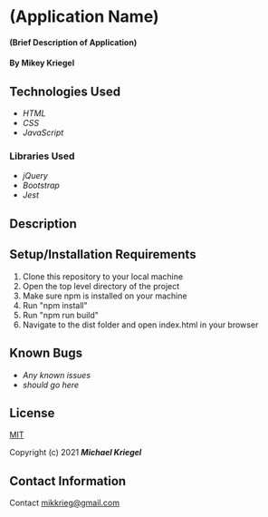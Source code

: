 # (Application Name)

#### (Brief Description of Application)

#### By Mikey Kriegel

## Technologies Used

* _HTML_
* _CSS_
* _JavaScript_

### Libraries Used
* _jQuery_
* _Bootstrap_
* _Jest_

## Description

## Setup/Installation Requirements

1. Clone this repository to your local machine
2. Open the top level directory of the project
3. Make sure npm is installed on your machine
4. Run "npm install"
5. Run "npm run build"
6. Navigate to the dist folder and open index.html in your browser

## Known Bugs

* _Any known issues_
* _should go here_

## License

[MIT](https://opensource.org/licenses/MIT)

Copyright (c) 2021 **_Michael Kriegel_**

## Contact Information

Contact mikkrieg@gmail.com
